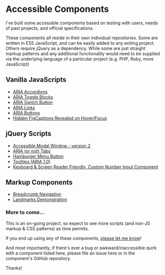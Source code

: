 # Accessible Components  

I've built some accessible components based on testing with users, needs of past projects, and official specifications.  

These components all reside in their own individual repositories. Some are written in ES5 JavaScript, and can be easily added to any exiting project. Others require jQuery as a dependency. While some are just straight markup patterns and any additional functionality would need to be supplied via the underlying language of a particular project (e.g. PHP, Ruby, more JavaScript)  

## Vanilla JavaScripts
* [ARIA Accordions](https://github.com/scottaohara/accessible_accordions)  
* [ARIA Toggle Blocks](https://github.com/scottaohara/aria_toggle_blocks)  
* [ARIA Switch Button](https://github.com/scottaohara/aria-switch-button)  
* [ARIA Links](https://github.com/scottaohara/aria-links)  
* [ARIA Buttons](https://github.com/scottaohara/a11y_button)  
* [Hidden FigCaptions Revealed on Hover/Focus](https://github.com/scottaohara/figcaption-reveal)   

## jQuery Scripts
* [Accessible Modal Window - version 2](https://github.com/scottaohara/accessible_modal_window)  
* [ARIA (or not) Tabs](https://github.com/scottaohara/accessible_tabs)  
* [Hamburger Menu Button](https://github.com/scottaohara/accessible_hamburger)  
* [Tooltips (ARIA 1.0)](https://github.com/scottaohara/a11y_tooltips)  
* [Keyboard & Screen Reader Friendly, Custom Number Input Component](https://github.com/scottaohara/Numbler)  

## Markup Components  
* [Breadcrumb Navigation](https://github.com/scottaohara/a11y_breadcrumbs)  
* [Landmarks Demonstration](https://github.com/scottaohara/landmarks_demo)

### More to come...
This is an on-going project, so expect to see more scripts (and non-JS markup & CSS patterns) as time permits.  

If you end up using any of these components, [please let me know](https://twitter.com/scottohara)!  

And most importantly, if there's ever a bug or awkward/inaccessible quirk with a component listed here, please file an issue here or in the component's GitHub repository.

Thanks!
